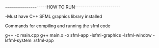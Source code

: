 ---------------------HOW TO RUN-----------------------

-Must have C++ SFML graphics library installed

Commands for compiling and running the sfml code

g++ -c main.cpp
g++ main.o -o sfml-app -lsfml-graphics -lsfml-window -lsfml-system
./sfml-app
